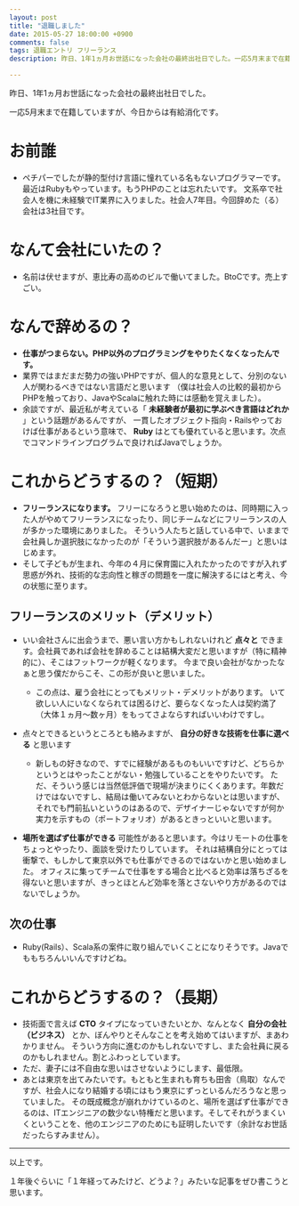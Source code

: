```yaml
---
layout: post
title: "退職しました"
date: 2015-05-27 18:00:00 +0900
comments: false
tags: 退職エントリ フリーランス
description: 昨日、1年1ヵ月お世話になった会社の最終出社日でした。一応5月末まで在籍していますが、今日からは有給消化です。ペチパーでしたが静的型付け言語に憧れている名もないプログラマーです。最近はRubyもやっています。もうPHPのことは忘れたいです。 文系卒で社会人を機に未経験でIT業界に入りました。社会人7年目。今回辞めた（る）会社は3社目です。

---
```


昨日、1年1ヵ月お世話になった会社の最終出社日でした。

一応5月末まで在籍していますが、今日からは有給消化です。

<!--more-->

# お前誰

* ペチパーでしたが静的型付け言語に憧れている名もないプログラマーです。最近はRubyもやっています。もうPHPのことは忘れたいです。
文系卒で社会人を機に未経験でIT業界に入りました。社会人7年目。今回辞めた（る）会社は3社目です。

# なんて会社にいたの？

* 名前は伏せますが、恵比寿の高めのビルで働いてました。BtoCです。売上すごい。

# なんで辞めるの？

* __仕事がつまらない。PHP以外のプログラミングをやりたくなくなったんです。__ 
* 業界ではまだまだ勢力の強いPHPですが、個人的な意見として、分別のない人が関わるべきではない言語だと思います
（僕は社会人の比較的最初からPHPを触っており、JavaやScalaに触れた時には感動を覚えました）。
* 余談ですが、最近私が考えている「 __未経験者が最初に学ぶべき言語はどれか__ 」という話題があるんですが、
一貫したオブジェクト指向・Railsやっておけば仕事があるという意味で、 __Ruby__ はとても優れていると思います。次点でコマンドラインプログラムで良ければJavaでしょうか。

# これからどうするの？（短期）

* __フリーランスになります。__ 
フリーになろうと思い始めたのは、同時期に入った人がやめてフリーランスになったり、同じチームなどにフリーランスの人が多かった環境にありました。
そういう人たちと話している中で、いままで会社員しか選択肢になかったのが「そういう選択肢があるんだー」と思いはじめます。
* そして子どもが生まれ、今年の４月に保育園に入れたかったのですが入れず思惑が外れ、技術的な志向性と稼ぎの問題を一度に解決するにはと考え、今の状態に至ります。

## フリーランスのメリット（デメリット）
* いい会社さんに出会うまで、悪い言い方かもしれないけれど __点々と__ できます。会社員であれば会社を辞めることは結構大変だと思いますが（特に精神的に）、そこはフットワークが軽くなります。
今まで良い会社がなかったなぁと思う僕だからこそ、この形が良いと思いました。
    * この点は、雇う会社にとってもメリット・デメリットがあります。
    いて欲しい人にいなくなられては困るけど、要らなくなった人は契約満了（大体１ヵ月〜数ヶ月）をもってさよならすればいいわけですし。
    
* 点々とできるというところとも絡みますが、 __自分の好きな技術を仕事に選べる__ と思います 
    * 新しもの好きなので、すでに経験があるものもいいですけど、どちらかというとはやったことがない・勉強していることをやりたいです。
    ただ、そういう感じは当然低評価で現場が決まりにくくあります。年数だけではないですし、結局は働いてみないとわからないとは思いますが、
    それでも門前払いというのはあるので、デザイナーじゃないですが何か実力を示すもの（ポートフォリオ）があるときっといいと思います。

* __場所を選ばず仕事ができる__ 可能性があると思います。今はリモートの仕事をちょっとやったり、面談を受けたりしています。
それは結構自分にとっては衝撃で、もしかして東京以外でも仕事ができるのではないかと思い始めました。
オフィスに集ってチームで仕事をする場合と比べると効率は落ちざるを得ないと思いますが、きっとほとんど効率を落とさないやり方があるのではないでしょうか。

## 次の仕事

* Ruby(Rails）、Scala系の案件に取り組んでいくことになりそうです。Javaでももちろんいいんですけどね。

# これからどうするの？（長期）

* 技術面で言えば __CTO__ タイプになっていきたいとか、なんとなく __自分の会社（ビジネス）__ とか、ぼんやりとそんなことを考え始めてはいますが、まあわかりません。
そういう方向に進むのかもしれないですし、また会社員に戻るのかもしれません。割とふわっとしています。
* ただ、妻子には不自由な思いはさせないようにします、最低限。
* あとは東京を出てみたいです。もともと生まれも育ちも田舎（鳥取）なんですが、社会人になり結婚する頃にはもう東京にずっといるんだろうなと思っていました。
その既成概念が崩れかけているのと、場所を選ばず仕事ができるのは、ITエンジニアの数少ない特権だと思います。そしてそれがうまくいくということを、他のエンジニアのためにも証明したいです（余計なお世話だったらすみません）。

---

以上です。

１年後ぐらいに「１年経ってみたけど、どうよ？」みたいな記事をぜひ書こうと思います。

